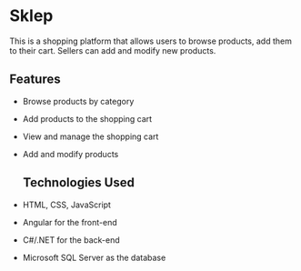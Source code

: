 # Sklep

This is a shopping platform that allows users to browse products, add them to their cart.
Sellers can add and modify new products.

## Features

- Browse products by category
- Add products to the shopping cart
- View and manage the shopping cart
- Add and modify products

  ## Technologies Used

- HTML, CSS, JavaScript
- Angular for the front-end
- C#/.NET for the back-end
- Microsoft SQL Server as the database

